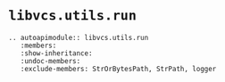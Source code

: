 # `libvcs.utils.run`

```{eval-rst}
.. autoapimodule:: libvcs.utils.run
   :members:
   :show-inheritance:
   :undoc-members:
   :exclude-members: StrOrBytesPath, StrPath, logger
```
